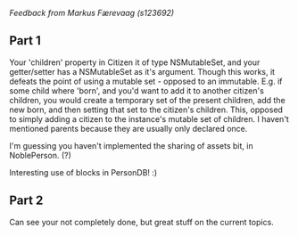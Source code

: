_Feedback from Markus Færevaag (s123692)_

Part 1
------

Your 'children' property in Citizen it of type NSMutableSet, and your
getter/setter has a NSMutableSet as it's argument. Though this
works, it defeats the point of using a mutable set - opposed to an
immutable. E.g. if some child where 'born', and you'd want to add
it to another citizen's children, you would create a temporary set of
the present children, add the new born, and then setting that set to the
citizen's children. This, opposed to simply adding a citizen to the
instance's mutable set of children.
I haven't mentioned parents because they are usually only declared
once.

I'm guessing you haven't implemented the sharing of assets bit, in
NoblePerson. (?)

Interesting use of blocks in PersonDB! :)

Part 2
------

Can see your not completely done, but great stuff on the current
topics.
